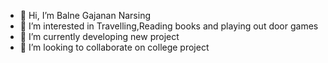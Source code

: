 - 👋 Hi, I’m Balne Gajanan Narsing
- 👀 I’m interested in Travelling,Reading books and playing out door games
- 🌱 I’m currently developing new project
- 💞️ I’m looking to collaborate on college project

<!---
Balne12345/Balne12345 is a ✨ special ✨ repository because its `README.md` (this file) appears on your GitHub profile.
You can click the Preview link to take a look at your changes.
--->
